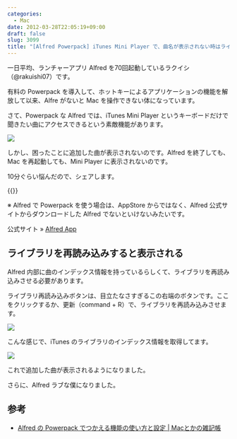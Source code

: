 ```yaml
---
categories:
  - Mac
date: 2012-03-28T22:05:19+09:00
draft: false
slug: 3099
title: "[Alfred Powerpack] iTunes Mini Player で、曲名が表示されない時はライブラリを再読み込みする"
---
```


一日平均、ランチャーアプリ Alfred を70回起動しているラクイシ（@rakuishi07）です。

有料の Powerpack を導入して、ホットキーによるアプリケーションの機能を解放して以来、Alfre がないと Mac を操作できない体になっています。

さて、Powerpack な Alfred では、iTunes Mini Player というキーボードだけで聞きたい曲にアクセスできるという素敵機能があります。

![](/images/2012/03/3099_1.png)

しかし、困ったことに追加した曲が表示されないのです。Alfred を終了しても、Mac を再起動しても、Mini Player に表示されないのです。

10分ぐらい悩んだので、シェアします。

{{<app id="405843582" title="Alfred 1.0（無料）" src="https://a3.mzstatic.com/us/r1000/097/Purple/e1/d8/82/mzi.njcalvnn.100x100-75.png">}}

※ Alfred で Powerpack を使う場合は、AppStore からではなく、Alfred 公式サイトからダウンロードした Alfred でないといけないみたいです。

公式サイト » [Alfred App](http://www.alfredapp.com/)

## ライブラリを再読み込みすると表示される

Alfred 内部に曲のインデックス情報を持っているらしくて、ライブラリを再読み込みさせる必要があります。

ライブラリ再読み込みボタンは、目立たなさすぎるこの右端のボタンです。ここをクリックするか、更新（command + R）で、ライブラリを再読み込みさせます。

![](/images/2012/03/3099_2.png)

こんな感じで、iTunes のライブラリのインデックス情報を取得してます。

![](/images/2012/03/3099_3.png)

これで追加した曲が表示されるようになりました。

さらに、Alfred ラブな僕になりました。

## 参考

* [Alfred の Powerpack でつかえる機能の使い方と設定 | Macとかの雑記帳](http://tukaikta.blog135.fc2.com/blog-entry-163.html)
